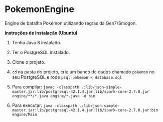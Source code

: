 # PokemonEngine

Engine de batalha Pokémon utilizando regras da Gen7/Smogon.

**Instruções de Instalação (Ubuntu)**

1. Tenha Java 8 instalado.

2. Ter o PostgreSQL instalado.

3. Clone o projeto.

3. `cd` na pasta do projeto, crie um banco de dados chamado `pokemon` no seu PostgreSQL e rode `psql pokemon < database.sql`

4. Para compilar: `javac -classpath .:lib/json-simple-master.jar:lib/postgresql-42.1.4.jar:lib/spark-core-2.7.0.jar engine/**/*.java engine/*.java -d bin`

5. Para executar: `java -classpath .:lib/json-simple-master.jar:lib/postgresql-42.1.4.jar:lib/spark-core-2.7.0.jar:bin engine/Main`
